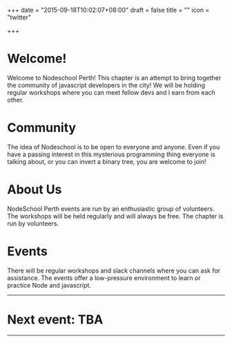 +++
date = "2015-09-18T10:02:07+08:00"
draft = false
title = ""
icon = "twitter"

+++

# Welcome!

Welcome to Nodeschool Perth! This chapter is an attempt to bring together the community of javascript developers in the city! We will be holding regular workshops where you can meet fellow devs and l    earn from each other.

# Community

The idea of Nodeschool is to be open to everyone and anyone. Even if you have a passing interest in this mysterious programming thing everyone is talking about, or you can invert a binary tree, you are welcome to join!

# About Us

NodeSchool Perth events are run by an enthusiastic group of volunteers. The workshops will be held regularly and will always be free. The chapter is run by volunteers.

# Events

There will be regular workshops and slack channels where you can ask for assistance. The events offer a low-pressure environment to learn or practice Node and javascript.

---

# Next event: TBA

---